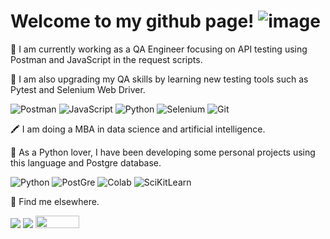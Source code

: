 
#  Welcome to my github page! ![image](https://user-images.githubusercontent.com/8762879/144100410-4accadbd-3205-409b-bc69-d4ed02743cbb.png)


🔭 I am currently working as a QA Engineer focusing on API testing using Postman and JavaScript in the request scripts.

🌱 I am also upgrading my QA skills by learning new testing tools such as Pytest and Selenium Web Driver.

  ![Postman](https://img.shields.io/badge/Postman-FF6C37?style=for-the-badge&logo=Postman&logoColor=white)
  ![JavaScript](https://img.shields.io/badge/JavaScript-323330?style=for-the-badge&logo=javascript&logoColor=F7DF1E)
  ![Python](https://img.shields.io/badge/Python-FFD43B?style=for-the-badge&logo=python&logoColor=blue)
  ![Selenium](https://img.shields.io/badge/Selenium-43B02A?style=for-the-badge&logo=Selenium&logoColor=white) 
  ![Git](https://img.shields.io/badge/GIT-E44C30?style=for-the-badge&logo=git&logoColor=white)<br>
  
  🖍 I am doing a MBA in data science and artificial intelligence. 
  
  📐 As a Python lover, I have been developing some personal projects using this language and Postgre database.
  
  ![Python](https://img.shields.io/badge/Python-3776AB?style=for-the-badge&logo=python&logoColor=white)
  ![PostGre](https://img.shields.io/badge/PostgreSQL-316192?style=for-the-badge&logo=postgresql&logoColor=white)
  ![Colab](https://img.shields.io/badge/Colab-F9AB00?style=for-the-badge&logo=googlecolab&color=525252)
  ![SciKitLearn](https://img.shields.io/badge/scikit_learn-F7931E?style=for-the-badge&logo=scikit-learn&logoColor=white)


💌 Find me elsewhere.
<p align="left">
  <a href="mailto:mauraregina@gmail.com" alt="Gmail">
  <img src="https://img.shields.io/badge/-Gmail-FF0000?style=flat-square&labelColor=FF0000&logo=gmail&logoColor=white" /></a>

  <a href="https://www.linkedin.com/in/maura-regina/" alt="Linkedin">
  <img src="https://img.shields.io/badge/-Linkedin-0e76a8?style=flat-square&logo=Linkedin&logoColor=white"/></a>
  
  <a href="https://www.youtube.com/channel/UCq3UcFp4SlYQuFOnhrpIf-A" alt="Youtube">
  <img src="https://img.shields.io/badge/YouTube-FF0000?style=for-the-badge&logo=youtube&logoColor=whit" width="70" height="20"/></a>
</p>  
